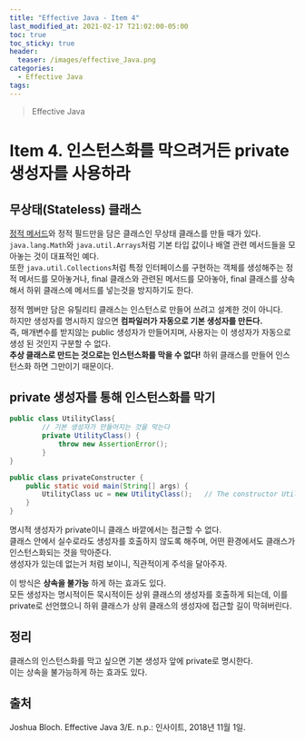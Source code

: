 ```yaml
---
title: "Effective Java - Item 4"
last_modified_at: 2021-02-17 T21:02:00-05:00
toc: true
toc_sticky: true
header:
  teaser: /images/effective_Java.png
categories: 
  - Effective Java
tags:
---
```


> Effective Java

Item 4. 인스턴스화를 막으려거든 private 생성자를 사용하라
=============
## 무상태(Stateless) 클래스
[정적 메서드](https://mygumi.tistory.com/253)와 정적 필드만을 담은 클래스인 무상태 클래스를 만들 때가 있다.  
`java.lang.Math`와 `java.util.Arrays`처럼 기본 타입 값이나 배열 관련 메서드들을 모아놓는 것이 대표적인 예다.  
또한 `java.util.Collections`처럼 특정 인터페이스를 구현하는 객체를 생성해주는 정적 메서드를 모아놓거나, final 클래스와 관련된 메서드를 모아놓아, final 클래스를 상속해서 하위 클래스에 메서드를 넣는것을 방지하기도 한다.  

정적 멤버만 담은 유틸리티 클래스는 인스턴스로 만들어 쓰려고 설계한 것이 아니다.  
하지만 생성자를 명시하지 않으면 **컴파일러가 자동으로 기본 생성자를 만든다.**  
즉, 매개변수를 받지않는 public 생성자가 만들어지며, 사용자는 이 생성자가 자동으로 생성 된 것인지 구분할 수 없다.  
**추상 클래스로 만드는 것으로는 인스턴스화를 막을 수 없다!** 하위 클래스를 만들어 인스턴스화 하면 그만이기 때문이다.  

## private 생성자를 통해 인스턴스화를 막기
```java
public class UtilityClass{
		// 기본 생성자가 만들어지는 것을 막는다
		private UtilityClass() { 
			throw new AssertionError();
		}
}
```
```java
public class privateConstructer {
	public static void main(String[] args) {
		UtilityClass uc = new UtilityClass();	// The constructor UtilityClass() is not visible 오류가 나온다.
	}
}
```
명시적 생성자가 private이니 클래스 바깥에서는 접근할 수 없다.  
클래스 안에서 실수로라도 생성자를 호출하지 않도록 해주며, 어떤 환경에서도 클래스가 인스턴스화되는 것을 막아준다.  
생성자가 있는데 없는거 처럼 보이니, 직관적이게 주석을 달아주자.  

이 방식은 **상속을 불가능** 하게 하는 효과도 있다.  
모든 생성자는 명시적이든 묵시적이든 상위 클래스의 생성자를 호출하게 되는데, 이를 private로 선언했으니 하위 클래스가 상위 클래스의 생성자에 접근할 길이 막혀버린다.  

## 정리
클래스의 인스턴스화를 막고 싶으면 기본 생성자 앞에 private로 명시한다.  
이는 상속을 불가능하게 하는 효과도 있다.  

## 출처
Joshua Bloch. Effective Java 3/E. n.p.: 인사이트, 2018년 11월 1일.  

